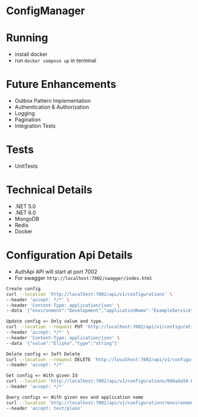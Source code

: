 ﻿# ConfigManager

# Running 
- install docker
- run `docker compose up` in terminal 

# Future Enhancements
- Outbox Pattern Implementation
- Authentication & Authorization
- Logging
- Pagination
- Integration Tests


# Tests
- UnitTests

# Technical Details
- .NET 5.0
- .NET 6.0
- MongoDB
- Redis
- Docker

# Configuration Api Details
- AuthApi API will start at port 7002
- For swagger `http://localhost:7002/swagger/index.html`

```sh 
Create config
curl --location 'http://localhost:7002/api/v1/configurations' \
--header 'accept: */*' \
--header 'Content-Type: application/json' \
--data '{"environment":"Development","applicationName":"ExampleService","key":"AuthorSurname","value":"Atahan","type":"string"}'

Update config => Only value and type.
curl --location --request PUT 'http://localhost:7002/api/v1/configurations/060ada59-8d30-4bc0-bd7e-a6776317d56c' \
--header 'accept: */*' \
--header 'Content-Type: application/json' \
--data '{"value":"Elişka","type":"string"}'

Delete config => Soft Delete
curl --location --request DELETE 'http://localhost:7002/api/v1/configurations/060ada59-8d30-4bc0-bd7e-a6776317d56c' \
--header 'accept: */*'

Get config => With given Id
curl --location 'http://localhost:7002/api/v1/configurations/060ada59-8d30-4bc0-bd7e-a6776317d56c' \
--header 'accept: */*'

Query configs => With given env and application name
curl --location 'http://localhost:7002/api/v1/configurations?environment=Development&applicationName=ExampleService' \
--header 'accept: text/plain'
```